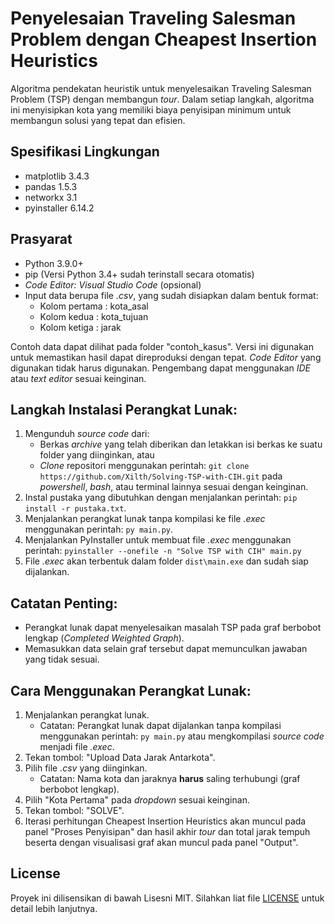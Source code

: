 # Penyelesaian Traveling Salesman Problem dengan Cheapest Insertion Heuristics
Algoritma pendekatan heuristik untuk menyelesaikan Traveling Salesman Problem (TSP) dengan membangun *tour*. Dalam setiap langkah, algoritma ini menyisipkan kota yang memiliki biaya penyisipan minimum untuk membangun solusi yang tepat dan efisien.

## Spesifikasi Lingkungan

- matplotlib 3.4.3
- pandas 1.5.3
- networkx 3.1
- pyinstaller 6.14.2

## Prasyarat

- Python 3.9.0+
- pip (Versi Python 3.4+ sudah terinstall secara otomatis)
- *Code Editor: Visual Studio Code* (opsional)
- Input data berupa file *.csv*, yang sudah disiapkan dalam bentuk format:
    - Kolom pertama : kota\_asal
    - Kolom kedua   : kota\_tujuan
    - Kolom ketiga  : jarak

Contoh data dapat dilihat pada folder "contoh\_kasus".
Versi ini digunakan untuk memastikan hasil dapat direproduksi dengan tepat.
*Code Editor* yang digunakan tidak harus digunakan. Pengembang dapat menggunakan *IDE* atau *text editor* sesuai keinginan.

## Langkah Instalasi Perangkat Lunak:

1. Mengunduh *source code* dari:
    - Berkas *archive* yang telah diberikan dan letakkan isi berkas ke suatu folder yang diinginkan, atau
    - *Clone* repositori menggunakan perintah: ```git clone https://github.com/Xilth/Solving-TSP-with-CIH.git``` pada *powershell*, *bash*, atau terminal lainnya sesuai dengan keinginan.
2. Instal pustaka yang dibutuhkan dengan menjalankan perintah: ```pip install -r pustaka.txt```.
3. Menjalankan perangkat lunak tanpa kompilasi ke file *.exec* menggunakan perintah: ```py main.py```.
4. Menjalankan PyInstaller untuk membuat file *.exec* menggunakan perintah: ```pyinstaller --onefile -n "Solve TSP with CIH" main.py```
5. File *.exec* akan terbentuk dalam folder ```dist\main.exe``` dan sudah siap dijalankan.

## Catatan Penting:

- Perangkat lunak dapat menyelesaikan masalah TSP pada graf berbobot lengkap (*Completed Weighted Graph*).
- Memasukkan data selain graf tersebut dapat memunculkan jawaban yang tidak sesuai.

## Cara Menggunakan Perangkat Lunak:
1. Menjalankan perangkat lunak.
    - Catatan: Perangkat lunak dapat dijalankan tanpa kompilasi menggunakan perintah: ```py main.py``` atau mengkompilasi *source code* menjadi file *.exec*.
2. Tekan tombol: "Upload Data Jarak Antarkota".
3. Pilih file *.csv* yang diinginkan.
    - Catatan: Nama kota dan jaraknya **harus** saling terhubungi (graf berbobot lengkap).
4. Pilih "Kota Pertama" pada *dropdown* sesuai keinginan.
5. Tekan tombol: "SOLVE".
6. Iterasi perhitungan Cheapest Insertion Heuristics akan muncul pada panel "Proses Penyisipan" dan hasil akhir *tour* dan total jarak tempuh beserta dengan visualisasi graf akan muncul pada panel "Output".

## License

Proyek ini dilisensikan di bawah Lisesni MIT. Silahkan liat file [LICENSE](LICENSE) untuk detail lebih lanjutnya.
